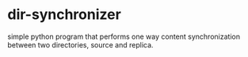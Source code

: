 # dir-synchronizer
simple python program that performs one way content synchronization between two directories, source and replica.
